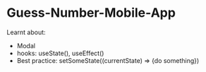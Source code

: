 # Guess-Number-Mobile-App
Learnt about:
  - Modal
  - hooks: useState(), useEffect()
  - Best practice: setSomeState((currentState) => {do something})
